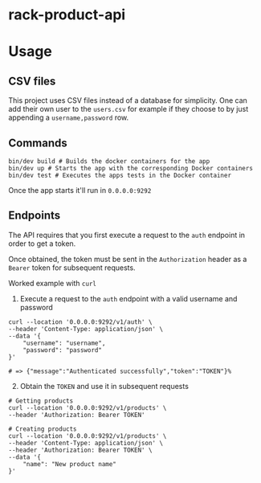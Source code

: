 # rack-product-api

# Usage

## CSV files
This project uses CSV files instead of a database for simplicity. One can add their own user to the `users.csv` for example if they choose to by just appending a `username,password` row.

## Commands
```
bin/dev build # Builds the docker containers for the app
bin/dev up # Starts the app with the corresponding Docker containers
bin/dev test # Executes the apps tests in the Docker container
```

Once the app starts it'll run in `0.0.0.0:9292`

## Endpoints
The API requires that you first execute a request to the `auth` endpoint in order to get a token.

Once obtained, the token must be sent in the `Authorization` header as a `Bearer` token for subsequent requests.

Worked example with `curl`
1. Execute a request to the `auth` endpoint with a valid username and password
```shell
curl --location '0.0.0.0:9292/v1/auth' \
--header 'Content-Type: application/json' \
--data '{
    "username": "username",
    "password": "password"
}'

# => {"message":"Authenticated successfully","token":"TOKEN"}%
```
2. Obtain the `TOKEN` and use it in subsequent requests
```shell 
# Getting products
curl --location '0.0.0.0:9292/v1/products' \
--header 'Authorization: Bearer TOKEN'

# Creating products
curl --location '0.0.0.0:9292/v1/products' \
--header 'Content-Type: application/json' \
--header 'Authorization: Bearer TOKEN' \
--data '{
    "name": "New product name"
}'
```
